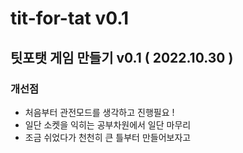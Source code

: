 # tit-for-tat v0.1

## 팃포탯 게임 만들기 v0.1 ( 2022.10.30 )

### 개선점

- 처음부터 관전모드를 생각하고 진행필요 !
- 일단 소켓을 익히는 공부차원에서 일단 마무리
- 조금 쉬었다가 천천히 큰 틀부터 만들어보자고
